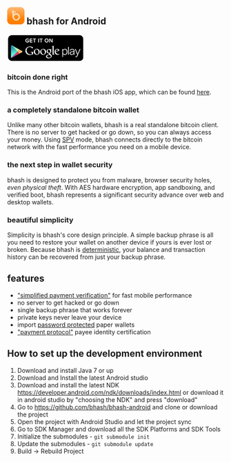 ![ƀ](/images/icon.png) bhash for Android
----------------------------------

[![Get it on Google Play](/images/icon-google-play.png)](https://play.google.com/store/apps/details?id=com.bhash)

### bitcoin done right

This is the Android port of the bhash iOS app, which can be found [here](https://github.com/bhash/bhash/).

### a completely standalone bitcoin wallet

Unlike many other bitcoin wallets, bhash is a real standalone bitcoin client. There is no server to get hacked or go down, so you can always access your money. Using [SPV](https://en.bitcoin.it/wiki/Thin_Client_Security#Header-Only_Clients) mode, bhash connects directly to the bitcoin network with the fast performance you need on a mobile device.

### the next step in wallet security

bhash is designed to protect you from malware, browser security holes, *even physical theft*. With AES hardware encryption, app sandboxing, and verified boot, bhash represents a significant security advance over web and desktop wallets.

### beautiful simplicity

Simplicity is bhash's core design principle. A simple backup phrase is all you need to restore your wallet on another device if yours is ever lost or broken.  Because bhash is  [deterministic](https://github.com/bitcoin/bips/blob/master/bip-0032.mediawiki), your balance and transaction history can be recovered from just your backup phrase.

## features

- ["simplified payment verification"](https://github.com/bitcoin/bips/blob/master/bip-0037.mediawiki) for fast mobile performance
- no server to get hacked or go down
- single backup phrase that works forever
- private keys never leave your device
- import [password protected](https://github.com/bitcoin/bips/blob/master/bip-0038.mediawiki) paper wallets
- ["payment protocol"](https://github.com/bitcoin/bips/blob/master/bip-0070.mediawiki) payee identity certification

## How to set up the development environment
1. Download and install Java 7 or up
2. Download and Install the latest Android studio
3. Download and install the latest NDK https://developer.android.com/ndk/downloads/index.html or download it in android studio by "choosing the NDK" and press "download"
4. Go to https://github.com/bhash/bhash-android and clone or download the project
5. Open the project with Android Studio and let the project sync
6. Go to SDK Manager and download all the SDK Platforms and SDK Tools
7. Initialize the submodules - <code>git submodule init</code>
8. Update the submodules - <code>git submodule update</code>
9. Build -> Rebuild Project
